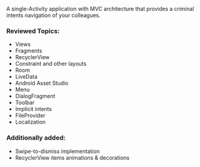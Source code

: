 A single-Activity application with MVC architecture that provides a criminal intents navigation of your colleagues.

### Reviewed Topics:
- Views
- Fragments
- RecyclerView
- Constraint and other layouts
- Room
- LiveData
- Android Asset Studio
- Menu
- DialogFragment
- Toolbar
- Implicit intents
- FileProvider
- Localization

### Additionally added:
- Swipe-to-dismiss implementation
- RecyclerView items animations & decorations 
